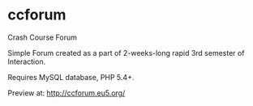 ccforum
=======

Crash Course Forum

Simple Forum created as a part of 2-weeks-long rapid 3rd semester of Interaction.

Requires MySQL database, PHP 5.4+.

Preview at: http://ccforum.eu5.org/

